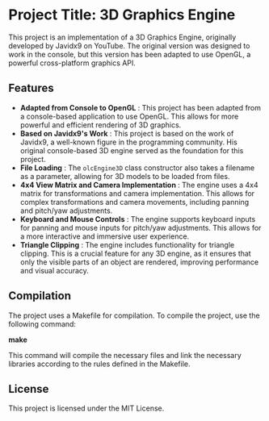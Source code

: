 # Project Title: 3D Graphics Engine

This project is an implementation of a 3D Graphics Engine, originally developed by Javidx9 on YouTube. The original version was designed to work in the console, but this version has been adapted to use OpenGL, a powerful cross-platform graphics API.

## Features

* **Adapted from Console to OpenGL** : This project has been adapted from a console-based application to use OpenGL. This allows for more powerful and efficient rendering of 3D graphics.
* **Based on Javidx9's Work** : This project is based on the work of Javidx9, a well-known figure in the programming community. His original console-based 3D engine served as the foundation for this project.
* **File Loading** : The `olcEngine3D` class constructor also takes a filename as a parameter, allowing for 3D models to be loaded from files.
* **4x4 View Matrix and Camera Implementation** : The engine uses a 4x4 matrix for transformations and camera implementation. This allows for complex transformations and camera movements, including panning and pitch/yaw adjustments.
* **Keyboard and Mouse Controls** : The engine supports keyboard inputs for panning and mouse inputs for pitch/yaw adjustments. This allows for a more interactive and immersive user experience.
* **Triangle Clipping** : The engine includes functionality for triangle clipping. This is a crucial feature for any 3D engine, as it ensures that only the visible parts of an object are rendered, improving performance and visual accuracy.

## Compilation

The project uses a Makefile for compilation. To compile the project, use the following command:

**make**

This command will compile the necessary files and link the necessary libraries according to the rules defined in the Makefile.

## License

This project is licensed under the MIT License.
